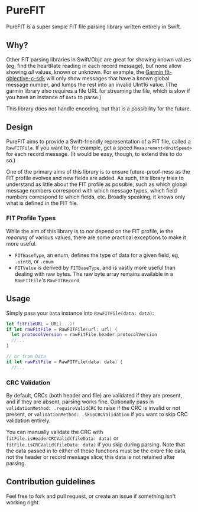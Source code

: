 # PureFIT

PureFIT is a super simple FIT file parsing library written entirely in Swift.

## Why?

Other FIT parsing libraries in Swift/Objc are great for showing known values (eg, find the heartRate reading in each record message),
but none allow showing _all_ values, known or unknown. For example, the [Garmin fit-objective-c-sdk](https://github.com/garmin/fit-objective-c-sdk)
will only show messages that have a known global message number, and lumps the rest into an invalid UInt16 value.
(The garmin library also requires a file URL for streaming the file, which is slow if you have an instance of `Data` to parse.)

This library does not handle encoding, but that is a possibility for the future.

## Design

PureFIT aims to provide a Swift-friendly representation of a FIT file, called a `RawFITFile`.
If you want to, for example, get a speed `Measurement<UnitSpeed>` for each record message.
(It would be easy, though, to extend this to do so.)

One of the primary aims of this library is to ensure future-proof-ness as the FIT profile evolves and new fields are added.
As such, this library tries to understand as little about the FIT profile as possible, such as which global message numbers
correspond with which message types, which field numbers correspond to which fields, etc.
Broadly speaking, it knows only what is defined in the FIT file.

### FIT Profile Types

While the aim of this library is to _not_ depend on the FIT profile, ie the _meaning_ of various values,
there are some practical exceptions to make it more useful.

* `FITBaseType`, an enum, defines the type of data for a given field, eg, `.uint8`, or `.enum`
* `FITValue` is derived by `FITBaseType`, and is vastly more useful than dealing with raw bytes. The raw byte array remains available in a `RawFITFile`'s `RawFITRecord`

## Usage

Simply pass your `Data` instance into `RawFITFile(data: data)`:

```swift
let fitFileURL = URL(...)!
if let rawFitFile = RawFITFile(url: url) {
  let protocolVersion = rawFitFile.header.protocolVersion
  //...
}

// or from Data
if let rawFitFile = RawFITFile(data: data) {
  //...
```

### CRC Validation

By default, CRCs (both header and file) are validated if they are present, and if they are absent, parsing works fine.
Optionally pass in `validationMethod: .requireValidCRC` to raise if the CRC is invalid or not present,
or `validationMethod: .skipCRCValidation` if you want to skip CRC validation entirely.

You can manually validate the CRC with `fitFile.isHeaderCRCValid(fileData: data)` or `fitFile.isCRCValid(fileData: data)` if you skip during parsing.
Note that the data passed in to either of these functions must be the entire file data, not the header or record message slice; this data is not retained after parsing.

## Contribution guidelines

Feel free to fork and pull request, or create an issue if something isn't working right.
